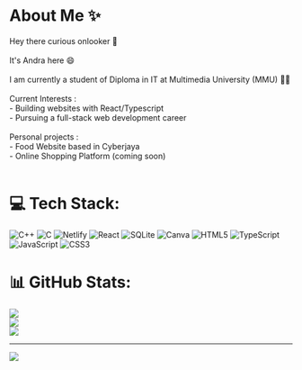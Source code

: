 # About Me ✨
Hey there curious onlooker 👋<br><br>It's Andra here 😄<br><br>I am currently a student of Diploma in IT at Multimedia University (MMU) 👩‍🎓<br><br>Current Interests :<br>- Building websites with React/Typescript<br>- Pursuing a full-stack web development career<br><br>Personal projects :<br>- Food Website based in Cyberjaya<br>- Online Shopping Platform (coming soon)<br><br>


# 💻 Tech Stack:
![C++](https://img.shields.io/badge/c++-%2300599C.svg?style=for-the-badge&logo=c%2B%2B&logoColor=white) ![C](https://img.shields.io/badge/c-%2300599C.svg?style=for-the-badge&logo=c&logoColor=white) ![Netlify](https://img.shields.io/badge/netlify-%23000000.svg?style=for-the-badge&logo=netlify&logoColor=#00C7B7) ![React](https://img.shields.io/badge/react-%2320232a.svg?style=for-the-badge&logo=react&logoColor=%2361DAFB) ![SQLite](https://img.shields.io/badge/sqlite-%2307405e.svg?style=for-the-badge&logo=sqlite&logoColor=white) ![Canva](https://img.shields.io/badge/Canva-%2300C4CC.svg?style=for-the-badge&logo=Canva&logoColor=white) ![HTML5](https://img.shields.io/badge/html5-%23E34F26.svg?style=for-the-badge&logo=html5&logoColor=white) ![TypeScript](https://img.shields.io/badge/typescript-%23007ACC.svg?style=for-the-badge&logo=typescript&logoColor=white) ![JavaScript](https://img.shields.io/badge/javascript-%23323330.svg?style=for-the-badge&logo=javascript&logoColor=%23F7DF1E) ![CSS3](https://img.shields.io/badge/css3-%231572B6.svg?style=for-the-badge&logo=css3&logoColor=white)
# 📊 GitHub Stats:
![](https://github-readme-stats.vercel.app/api?username=alwyschwuetz&theme=tokyonight&hide_border=true&include_all_commits=true&count_private=false)<br/>
![](https://github-readme-streak-stats.herokuapp.com/?user=alwyschwuetz&theme=tokyonight&hide_border=true)<br/>
![](https://github-readme-stats.vercel.app/api/top-langs/?username=alwyschwuetz&theme=tokyonight&hide_border=true&include_all_commits=true&count_private=false&layout=compact)

---
[![](https://visitcount.itsvg.in/api?id=alwyschwuetz&icon=5&color=0)](https://visitcount.itsvg.in)

<!-- Proudly created with GPRM ( https://gprm.itsvg.in ) -->
